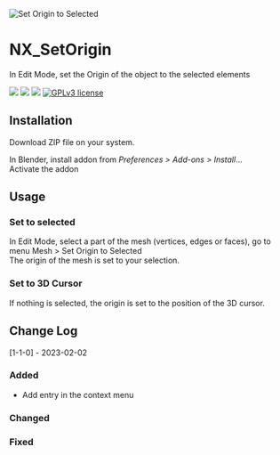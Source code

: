 ![Set Origin to Selected](https://user-images.githubusercontent.com/54265936/211190847-bd9702b2-4f67-45af-be0d-51a426e8f12d.png)


# NX_SetOrigin
In Edit Mode, set the Origin of the object to the selected elements

<img src="https://img.shields.io/badge/Blender-2.8.0-green" /> <img src="https://img.shields.io/badge/Python-3.10-blue" /> <img src="https://img.shields.io/badge/Addon-1.1.0.Stable-orange" /> 
[![GPLv3 license](https://img.shields.io/badge/License-GPLv3-blue.svg)](http://perso.crans.org/besson/LICENSE.html)

## Installation
Download ZIP file on your system.

In Blender, install addon from _Preferences > Add-ons > Install_...  
Activate the addon

## Usage

### Set to selected
In Edit Mode, select a part of the mesh (vertices, edges or faces), go to menu Mesh > Set Origin to Selected  
The origin of the mesh is set to your selection.

### Set to 3D Cursor
If nothing is selected, the origin is set to the position of the 3D cursor.

## Change Log

[1-1-0] - 2023-02-02

### Added 
- Add entry in the context menu

### Changed

### Fixed
